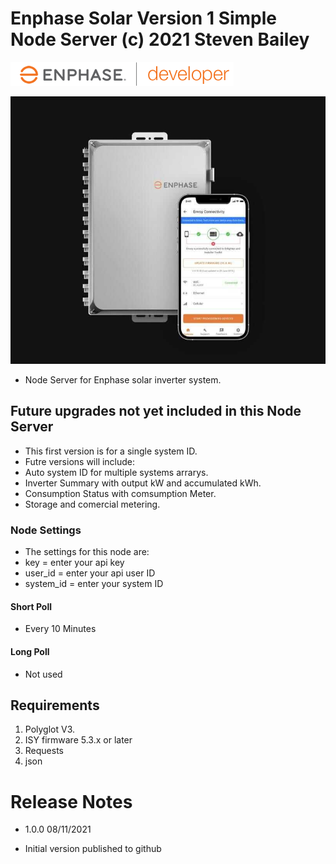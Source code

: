 
# Enphase Solar Version 1 Simple Node Server (c) 2021 Steven Bailey

![Enphase](<https://github.com/sjpbailey/udi-enphase-poly-master-v3/blob/master/images-archive/enlighten_dev_logo-8c066a4e2ed24faf.png>)

![Enphase](<https://github.com/sjpbailey/udi-enphase-poly-master-v3/blob/master/images-archive/Combiner+phone_0.jpg>)

* Node Server for Enphase solar inverter system.

## Future upgrades not yet included in this Node Server

* This first version is for a single system ID.
* Futre versions will include:
* Auto system ID for multiple systems arrarys.
* Inverter Summary with output kW and accumulated kWh.
* Consumption Status with comsumption Meter.
* Storage and comercial metering.

### Node Settings

* The settings for this node are:
* key = enter your api key
* user_id = enter your api user ID
* system_id = enter your system ID

#### Short Poll

* Every 10 Minutes

#### Long Poll

* Not used

## Requirements

1. Polyglot V3.
2. ISY firmware 5.3.x or later
3. Requests
4. json

# Release Notes

* 1.0.0 08/11/2021

* Initial version published to github
